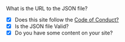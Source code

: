 What is the URL to the JSON file? <!-- Place it here -->

- [x] Does this site follow the [Code of Conduct?](https://github.com/jsonsite/jsonsite/blob/main/CODE_OF_CONDUCT.md)
- [x] Is the JSON file Valid?
- [x] Do you have some content on your site? <!-- Like a title, decsription, a page (not required, but helps), etc?-->